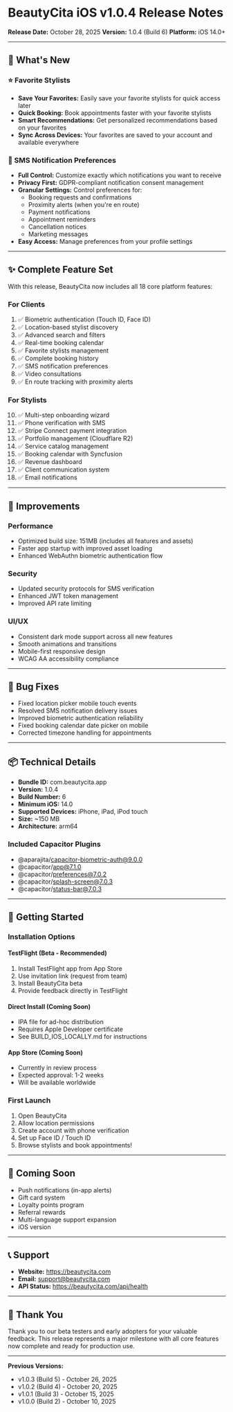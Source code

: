 # BeautyCita iOS v1.0.4 Release Notes

**Release Date:** October 28, 2025
**Version:** 1.0.4 (Build 6)
**Platform:** iOS 14.0+

---

## 🎉 What's New

### ⭐ Favorite Stylists
- **Save Your Favorites:** Easily save your favorite stylists for quick access later
- **Quick Booking:** Book appointments faster with your favorite stylists
- **Smart Recommendations:** Get personalized recommendations based on your favorites
- **Sync Across Devices:** Your favorites are saved to your account and available everywhere

### 📱 SMS Notification Preferences
- **Full Control:** Customize exactly which notifications you want to receive
- **Privacy First:** GDPR-compliant notification consent management
- **Granular Settings:** Control preferences for:
  - Booking requests and confirmations
  - Proximity alerts (when you're en route)
  - Payment notifications
  - Appointment reminders
  - Cancellation notices
  - Marketing messages
- **Easy Access:** Manage preferences from your profile settings

---

## ✨ Complete Feature Set

With this release, BeautyCita now includes all 18 core platform features:

### For Clients
1. ✅ Biometric authentication (Touch ID, Face ID)
2. ✅ Location-based stylist discovery
3. ✅ Advanced search and filters
4. ✅ Real-time booking calendar
5. ✅ Favorite stylists management
6. ✅ Complete booking history
7. ✅ SMS notification preferences
8. ✅ Video consultations
9. ✅ En route tracking with proximity alerts

### For Stylists
10. ✅ Multi-step onboarding wizard
11. ✅ Phone verification with SMS
12. ✅ Stripe Connect payment integration
13. ✅ Portfolio management (Cloudflare R2)
14. ✅ Service catalog management
15. ✅ Booking calendar with Syncfusion
16. ✅ Revenue dashboard
17. ✅ Client communication system
18. ✅ Email notifications

---

## 🔧 Improvements

### Performance
- Optimized build size: 151MB (includes all features and assets)
- Faster app startup with improved asset loading
- Enhanced WebAuthn biometric authentication flow

### Security
- Updated security protocols for SMS verification
- Enhanced JWT token management
- Improved API rate limiting

### UI/UX
- Consistent dark mode support across all new features
- Smooth animations and transitions
- Mobile-first responsive design
- WCAG AA accessibility compliance

---

## 🐛 Bug Fixes

- Fixed location picker mobile touch events
- Resolved SMS notification delivery issues
- Improved biometric authentication reliability
- Fixed booking calendar date picker on mobile
- Corrected timezone handling for appointments

---

## 📦 Technical Details

- **Bundle ID:** com.beautycita.app
- **Version:** 1.0.4
- **Build Number:** 6
- **Minimum iOS:** 14.0
- **Supported Devices:** iPhone, iPad, iPod touch
- **Size:** ~150 MB
- **Architecture:** arm64

### Included Capacitor Plugins
- @aparajita/capacitor-biometric-auth@9.0.0
- @capacitor/app@7.1.0
- @capacitor/preferences@7.0.2
- @capacitor/splash-screen@7.0.3
- @capacitor/status-bar@7.0.3

---

## 🚀 Getting Started

### Installation Options

#### TestFlight (Beta - Recommended)
1. Install TestFlight app from App Store
2. Use invitation link (request from team)
3. Install BeautyCita beta
4. Provide feedback directly in TestFlight

#### Direct Install (Coming Soon)
- IPA file for ad-hoc distribution
- Requires Apple Developer certificate
- See BUILD_IOS_LOCALLY.md for instructions

#### App Store (Coming Soon)
- Currently in review process
- Expected approval: 1-2 weeks
- Will be available worldwide

### First Launch
1. Open BeautyCita
2. Allow location permissions
3. Create account with phone verification
4. Set up Face ID / Touch ID
5. Browse stylists and book appointments!

---

## 🔮 Coming Soon

- Push notifications (in-app alerts)
- Gift card system
- Loyalty points program
- Referral rewards
- Multi-language support expansion
- iOS version

---

## 📞 Support

- **Website:** https://beautycita.com
- **Email:** support@beautycita.com
- **API Status:** https://beautycita.com/api/health

---

## 🙏 Thank You

Thank you to our beta testers and early adopters for your valuable feedback. This release represents a major milestone with all core features now complete and ready for production use.

---

**Previous Versions:**
- v1.0.3 (Build 5) - October 26, 2025
- v1.0.2 (Build 4) - October 20, 2025
- v1.0.1 (Build 3) - October 15, 2025
- v1.0.0 (Build 2) - October 10, 2025

